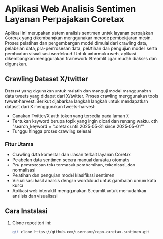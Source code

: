 # Aplikasi Web Analisis Sentimen Layanan Perpajakan Coretax

Aplikasi ini merupakan sistem analisis sentimen untuk layanan perpajakan Coretax yang dikembangkan menggunakan metode pembelajaran mesin. Proses pelatihan dan pengembangan model dimulai dari crawling data, pelabelan data, pra-pemrosesan data, pelatihan dan pengujian model, serta pembuatan visualisasi wordcloud. Untuk antarmuka web, aplikasi dikembangkan menggunakan framework Streamlit agar mudah diakses dan digunakan.

## Crawling Dataset X/twitter

Dataset yang digunakan untuk melatih dan menguji model menggunakan data tweets yang didapat dari X/twitter. Proses crawling menggunakan tools twwet-harvest. Berikut dijabarkan langkah langkah untuk mendapatkan dataset dari X menggunakan tweets-harvest:
- Gunakan Twitter/X auth token yang tersedia pada laman X 
- Tentukan keyword berupa topik yang ingin dicari dan rentang waktu. cth "search_keyword = 'coretax until:2025-05-31 since:2025-05-01'"
- Tunggu hingga proses crawling selesai


### Fitur Utama

- Crawling data komentar dan ulasan terkait layanan Coretax
- Pelabelan data sentimen secara manual dan/atau otomatis
- Pra-pemrosesan teks termasuk pembersihan, tokenisasi, dan normalisasi
- Pelatihan dan pengujian model klasifikasi sentimen
- Visualisasi hasil analisis dengan wordcloud untuk gambaran umum kata kunci
- Aplikasi web interaktif menggunakan Streamlit untuk memudahkan analisis dan visualisasi

## Cara Instalasi

1. Clone repositori ini:  
   ```bash
   git clone https://github.com/username/repo-coretax-sentimen.git
